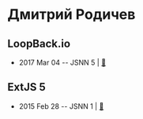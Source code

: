 # Дмитрий Родичев

## LoopBack.io
- 2017 Mar 04 -- JSNN 5  | [:notebook:](https://noroot.github.io/slides/loopback.io/)  
## ExtJS 5
- 2015 Feb 28 -- JSNN 1  | [:notebook:](http://noroot.github.io/slides/extjs/)  

